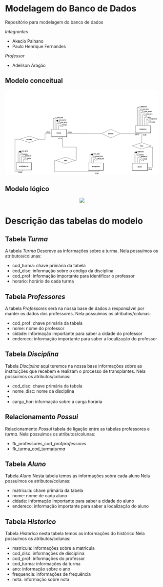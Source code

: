 # Modelagem do Banco de Dados
Repositório para modelagem do banco de dados

<i>Integrantes</i>
<ul>
 <li>Akecio Palhano</li>
 <li>Paulo Henrique Fernandes</li>
</ul>

<i>Professor</i>
<ul>
 <li>Adeilson Aragão</li>
</ul>

<h2>Modelo conceitual</h2>
<div align="center">
  <img src="https://raw.githubusercontent.com/Akecio/ProvaBD/master/Conceitual_1.png"/>
</div>

<h2>Modelo lógico</h2>
<div align="center">
  <img src="https://raw.githubusercontent.com/Akecio/ProvaBD/master/L%C3%B3gico_1.png"/>
</div>

# Descrição das tabelas do modelo

<h2>Tabela <i>Turma</i></h2>
A tabela <i>Turma</i> Descreve as informações sobre a turma.
Nela possuímos os atributos/colunas:
<ul>
  <li>cod_turma: chave primária da tabela</li>
  <li>cod_disc: informação sobre o código da disciplina</li>
  <li>cod_prof: informação importante para identificar o professor</li>
  <li>horario: horário de cada turma</li>
</ul>

<h2>Tabela <i>Professores</i></h2>
A tabela <i>Professores</i> será na nossa base de dados a responsável por manter os dados dos professores.
Nela possuímos os atributos/colunas:
<ul>
  <li>cod_prof: chave primária da tabela</li>
  <li>nome: nome do professor</li>
  <li>cidade: informação importante para saber a cidade do professor</li>
  <li>endereco: informação importante para saber a localização do professor</li>
</ul>

<h2>Tabela <i>Disciplina</i></h2>
Tabela <i>Disciplina</i> aqui teremos na nossa base informações sobre as instituições que recebem e realizam o processo de transplantes.
Nela possuímos os atributos/colunas:
<ul>
  <li>cod_disc: chave primária da tabela</li>
  <li>nome_disc: nome da disciplina<li>
  <li>carga_hor: informação sobre a carga horária</li>
 </ul>
 
 <h2>Relacionamento <i>Possui</i></h2>
Relacionamento <i>Possui</i> tabela de ligação entre as tabelas </i>professores</i> e <i>turma</i>.
Nela possuímos os atributos/colunas:
<ul>
  <li>fk_professores_cod_prof<i>professores</i></li>
  <li>fk_turma_cod_turma<i>turma</i> </li>
</ul>

<h2>Tabela <i>Aluno</i></h2>
Tabela <i>Aluno</i> Nesta tabela temos as informações sobra cada aluno
Nela possuímos os atributos/colunas:
<ul>
 <li>matricula: chave primária da tabela</li>
 <li>nome: nome de cada aluno</li>
  <li>cidade: informação importante para saber a cidade do aluno</li>
  <li>endereco: informação importante para saber a localização do aluno</li>
</ul>

<h2>Tabela <i>Historico</i></h2>
Tabela <i>Historico</i> nesta tabela temos as informações do histórico
Nela possuímos os atributos/colunas:
<ul>
  <li>matricula: informações sobre a matricula</li>
  <li>cod_disc: informações de disciplina</li>
  <li>cod_prof: informações do professor</li>
  <li>cod_turma: informações da turma</li>
  <li>ano: informação sobre o ano</li>
  <li>frequencia: informações de frequência </li>
  <li>nota: informação sobre nota</li>

</ul>
